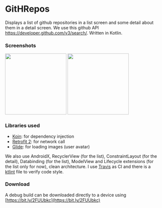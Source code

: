 # GitHRepos

Displays a list of github repositories in a list screen and some detail about them in a detail screen. We use this github API https://developer.github.com/v3/search/. Written in Kotlin.

### Screenshots
<img src="https://user-images.githubusercontent.com/923280/51608877-f913a080-1f18-11e9-94c5-91545440fa19.png" width="200">
<img src="https://user-images.githubusercontent.com/923280/51608876-f913a080-1f18-11e9-8a43-74282eaf896f.png" width="200">

### Libraries used 
* [Koin](https://github.com/InsertKoinIO/koin): for dependency injection
* [Retrofit 2](https://github.com/square/retrofit): for network call
* [Glide](https://github.com/bumptech/glide): for loading images (user avatar)

We also use AndroidX, RecyclerView (for the list), ConstraintLayout (for the detail), Databinding (for the list), ModelView and Lifecycle extensions (for the list only for now), clean architecture. I use [Travis](https://travis-ci.org/valllllll2000/GitHRepos) as CI and there is a [ktlint](https://github.com/shyiko/ktlint) file to verify code style. 

### Download
A debug build can be downloaded directly to a device using [https://bit.ly/2FUUbkc](https://bit.ly/2FUUbkc)
